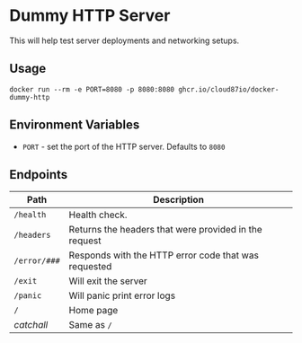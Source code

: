 # Dummy HTTP Server

This will help test server deployments and networking setups.

## Usage
```shell
docker run --rm -e PORT=8080 -p 8080:8080 ghcr.io/cloud87io/docker-dummy-http
```

## Environment Variables
* `PORT` - set the port of the HTTP server. Defaults to `8080`

## Endpoints

| Path  | Description |
| ------------- | ------------- |
| `/health`  | Health check.  |
| `/headers`  | Returns the headers that were provided in the request  |
| `/error/###`  | Responds with the HTTP error code that was requested  |
| `/exit` | Will exit the server |
| `/panic` | Will panic print error logs |
| `/`  | Home page  |
| _catchall_ | Same as `/` |

